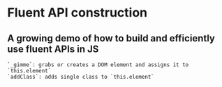 # Fluent API construction

## A growing demo of how to build and efficiently use fluent APIs in JS

    `_gimme`: grabs or creates a DOM element and assigns it to `this.element`
    `addClass`: adds single class to `this.element`
